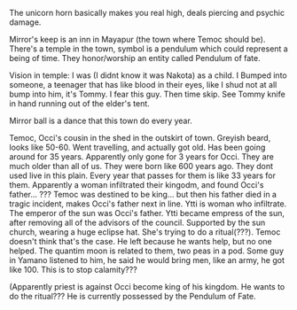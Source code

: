 The unicorn horn basically makes you real high, deals piercing and psychic damage. 

Mirror's keep is an inn in Mayapur (the town where Temoc should be). There's a temple in the town, symbol is a pendulum which could represent a being of time. They honor/worship an entity called Pendulum of fate. 

Vision in temple: I was (I didnt know it was Nakota) as a child. I Bumped into someone, a teenager that has like blood in their eyes, like I shud not at all bump into him, it's Tommy. I fear this guy. Then time skip. See Tommy knife in hand running out of the elder's tent.

Mirror ball is a dance that this town do every year. 

Temoc, Occi's cousin in the shed in the outskirt of town. Greyish beard, looks like 50-60. Went travelling, and actually got old. Has been going around for 35 years. Apparently only gone for 3 years for Occi. They are much older than all of us. They were born like 600 years ago. They dont used live in this plain. Every year that passes for them is like 33 years for them. Apparently a woman infiltrated their kingodm, and found Occi's father... ??? Temoc was destined to be king... but then his father died in a tragic incident, makes Occi's father next in line. Ytti is woman who infiltrate. The emperor of the sun was Occi's father. Ytti became empress of the sun, after removing all of the advisors of the council. Supported by the sun church, wearing a huge eclipse hat. She's trying to do a ritual(???). Temoc doesn't think that's the case. He left because he wants help, but no one helped. The quantim moon is related to them, two peas in a pod. Some guy in Yamano listened to him, he said he would bring men, like an army, he got like 100. This is to stop calamity??? 

(Apparently priest is against Occi become king of his kingdom. He wants to do the ritual??? He is currently possessed by the Pendulum of Fate.